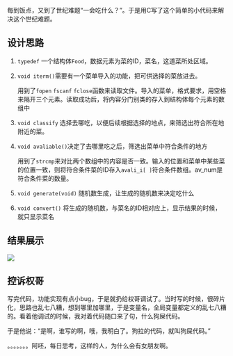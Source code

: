 

每到饭点，又到了世纪难题“一会吃什么？”。于是用C写了这个简单的小代码来解决这个世纪难题。

## 设计思路

1. `typedef` 一个结构体`Food`，数据元素为菜的ID，菜名，这道菜所处区域。

2. `void iterm()`需要有一个菜单导入的功能，把可供选择的菜放进去。

   用到了`fopen`   `fscanf` `fclose`函数来读取文件。导入的菜单，格式要求，用空格来隔开三个元素。读取成功后，将内容分门别类的存入到结构体每个元素的数组中

3. `void classify` 选择去哪吃，以便后续根据选择的地点，来筛选出符合所在地附近的菜。

4. `void avaliable()`决定了去哪里吃之后，筛选出菜单中符合条件的地方

   用到了`strcmp`来对比两个数组中的内容是否一致。输入的位置和菜单中某些菜的位置一致，则将符合条件菜的ID存入`avali_i[ ]`符合条件数组。av_num是符合条件菜的数量。

5. `void generate(void)` 随机数生成，让生成的随机数来决定吃什么

6. `void convert()` 将生成的随机数，与菜名的ID相对应上，显示结果的时候，就只显示菜名

## 结果展示

![](https://gryffinbit-1304014832.cos.ap-chengdu.myqcloud.com/Blog/eat(1).png)



## 控诉权哥

写完代码，功能实现有点小bug，于是就扔给权哥调试了。当时写的时候，很碎片化，思路也乱七八糟，想到哪里加哪里，于是变量名，全局变量都定义的乱七八糟的。看着他调试的时候，我对着代码随口来了句，什么狗屎代码。

于是他说：“是啊，谁写的啊，哦，我明白了。狗拉的代码，就叫狗屎代码。”

。。。。。。。阿呸，每日思考，这样的人，为什么会有女朋友啊。

